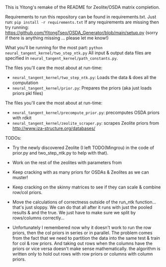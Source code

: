 This is Yitong's remake of the README for Zeolite/OSDA matrix completion.

Requirements to run this repository can be found in requirements.txt. Just run: `pip install -r requirements.txt`
If any requirements are missing then try running: https://github.com/YitongTseo/OSDA_Generator/blob/main/setup.py
(sorry if there is anything missing ... please let me know!)

What you'll be running for the most part:
```python neural_tangent_kernel/two_step_ntk.py```
All input & output data files are specified in `neural_tangent_kernel/path_constants.py`.

The files you'll care the most about at run-time:
* `neural_tangent_kernel/two_step_ntk.py`: Loads the data & does all the computation
* `neural_tangent_kernel/prior.py`: Prepares the priors (aka just loads priors pkl files)

The files you'll care the most about at run-time:
* `neural_tangent_kernel/precompute_prior.py`: precomputes OSDA priors with rdkit
* `neural_tangent_kernel/zeolite_scraper.py`: scrapes Zeolite priors from http://www.iza-structure.org/databases/ 


TODOs: 
* Try the newly discovered Zeolite (I left TODO(Mingrou) in the code of prior.py and two_step_ntk.py to help with that).
* Work on the rest of the zeolites with parameters from 
* Keep cracking with as many priors for OSDAs & Zeolites as we can muster!
* Keep cracking on the skinny matrices to see if they can scale & combine row/col priors.
* Move the calculations of correctness outside of the run_ntk function... that's just sloppy. We can do that all after it runs with just the pooled results & and the true. We just have to make sure we split by rows/columns correctly...



* Unfortunately I remembered now why it doesn't work to run the row priors, then the col priors in series or in parallel. The problem comes from the fact that we need to partition the data into the same test & train for col & row priors. And taking out rows when the columns have the priors or vice versa doesn't make sense mathematically. the algorithm is written only to hold out rows with row priors or columns with column priors. 